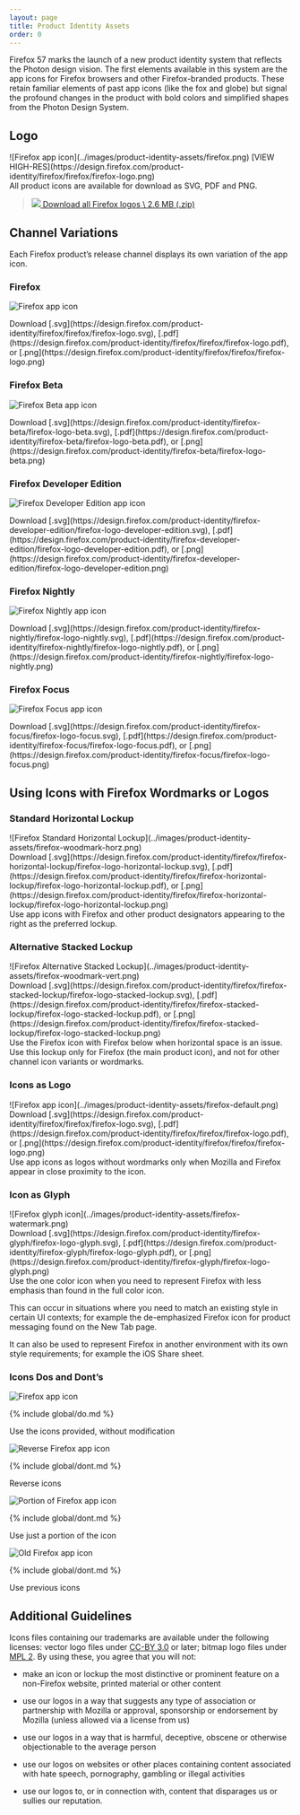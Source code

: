 ```yaml
---
layout: page
title: Product Identity Assets
order: 0
---
```


Firefox 57 marks the launch of a new product identity system that reflects the Photon design vision.  The first elements available in this system are the app icons for Firefox browsers and other Firefox-branded products.  These retain familiar elements of past app icons (like the fox and globe) but signal the profound changes in the product with bold colors and simplified shapes from the Photon Design System.

## Logo

<div class="grid-2">
<div markdown="1">
![Firefox app icon](../images/product-identity-assets/firefox.png)
[VIEW HIGH-RES](https://design.firefox.com/product-identity/firefox/firefox/firefox-logo.png)

</div>
<div markdown="1">
All product icons are available for download as SVG, PDF and PNG.

> [![](../images/global/download-16.svg)
> Download all Firefox logos \\
> 2.6 MB (.zip)](https://design.firefox.com/product-identity/firefox-product-identity-assets.zip)
</div>
</div>

## Channel Variations

Each Firefox product’s release channel displays its own variation of the app icon.

<div class="grid-2">
<div markdown="1">

### Firefox

![Firefox app icon](../images/product-identity-assets/firefox-variant.png)

<figcaption markdown="1">Download [.svg](https://design.firefox.com/product-identity/firefox/firefox/firefox-logo.svg), [.pdf](https://design.firefox.com/product-identity/firefox/firefox/firefox-logo.pdf), or [.png](https://design.firefox.com/product-identity/firefox/firefox/firefox-logo.png)
</figcaption>

</div>
<div markdown="1">

### Firefox Beta

![Firefox Beta app icon](../images/product-identity-assets/firefox-variant-beta.png)

<figcaption markdown="1">Download [.svg](https://design.firefox.com/product-identity/firefox-beta/firefox-logo-beta.svg), [.pdf](https://design.firefox.com/product-identity/firefox-beta/firefox-logo-beta.pdf), or [.png](https://design.firefox.com/product-identity/firefox-beta/firefox-logo-beta.png)
</figcaption>

</div>
<div markdown="1">

### Firefox Developer Edition

![Firefox Developer Edition app icon](../images/product-identity-assets/firefox-variant-dev-edition.png)

<figcaption markdown="1">Download [.svg](https://design.firefox.com/product-identity/firefox-developer-edition/firefox-logo-developer-edition.svg), [.pdf](https://design.firefox.com/product-identity/firefox-developer-edition/firefox-logo-developer-edition.pdf), or [.png](https://design.firefox.com/product-identity/firefox-developer-edition/firefox-logo-developer-edition.png)
</figcaption>

</div>
<div markdown="1">

### Firefox Nightly

![Firefox Nightly app icon](../images/product-identity-assets/firefox-variant-nightly.png)

<figcaption markdown="1">Download [.svg](https://design.firefox.com/product-identity/firefox-nightly/firefox-logo-nightly.svg), [.pdf](https://design.firefox.com/product-identity/firefox-nightly/firefox-logo-nightly.pdf), or [.png](https://design.firefox.com/product-identity/firefox-nightly/firefox-logo-nightly.png)
</figcaption>

</div>
<div markdown="1">

### Firefox Focus

![Firefox Focus app icon](../images/product-identity-assets/firefox-variant-focus.png)

<figcaption markdown="1">Download [.svg](https://design.firefox.com/product-identity/firefox-focus/firefox-logo-focus.svg), [.pdf](https://design.firefox.com/product-identity/firefox-focus/firefox-logo-focus.pdf), or [.png](https://design.firefox.com/product-identity/firefox-focus/firefox-logo-focus.png)
</figcaption>

</div>
</div>

## Using Icons with Firefox Wordmarks or Logos

### Standard Horizontal Lockup

<div class="grid-2">
<div markdown="1">
![Firefox Standard Horizontal Lockup](../images/product-identity-assets/firefox-woodmark-horz.png)

<figcaption markdown="1">Download [.svg](https://design.firefox.com/product-identity/firefox/firefox-horizontal-lockup/firefox-logo-horizontal-lockup.svg), [.pdf](https://design.firefox.com/product-identity/firefox/firefox-horizontal-lockup/firefox-logo-horizontal-lockup.pdf), or [.png](https://design.firefox.com/product-identity/firefox/firefox-horizontal-lockup/firefox-logo-horizontal-lockup.png)
</figcaption>
</div>
<div markdown="1">
Use app icons with Firefox and other product designators appearing to the right as the preferred lockup.
</div>
</div>

### Alternative Stacked Lockup

<div class="grid-2">
<div markdown="1">
![Firefox Alternative Stacked Lockup](../images/product-identity-assets/firefox-woodmark-vert.png)

<figcaption markdown="1">Download [.svg](https://design.firefox.com/product-identity/firefox/firefox-stacked-lockup/firefox-logo-stacked-lockup.svg), [.pdf](https://design.firefox.com/product-identity/firefox/firefox-stacked-lockup/firefox-logo-stacked-lockup.pdf), or [.png](https://design.firefox.com/product-identity/firefox/firefox-stacked-lockup/firefox-logo-stacked-lockup.png)
</figcaption>
</div>
<div markdown="1">
Use the Firefox icon with Firefox below when horizontal space is an issue. Use this lockup only for Firefox (the main product icon), and not for other channel icon variants or wordmarks.
</div>
</div>

### Icons as Logo

<div class="grid-2">
<div markdown="1">
![Firefox app icon](../images/product-identity-assets/firefox-default.png)

<figcaption markdown="1">Download [.svg](https://design.firefox.com/product-identity/firefox/firefox/firefox-logo.svg), [.pdf](https://design.firefox.com/product-identity/firefox/firefox/firefox-logo.pdf), or [.png](https://design.firefox.com/product-identity/firefox/firefox/firefox-logo.png)
</figcaption>
</div>
<div markdown="1">
Use app icons as logos without wordmarks only when Mozilla and Firefox appear in close proximity to the icon.
</div>
</div>

### Icon as Glyph

<div class="grid-2">
<div markdown="1">
![Firefox glyph icon](../images/product-identity-assets/firefox-watermark.png)

<figcaption markdown="1">Download [.svg](https://design.firefox.com/product-identity/firefox-glyph/firefox-logo-glyph.svg), [.pdf](https://design.firefox.com/product-identity/firefox-glyph/firefox-logo-glyph.pdf), or [.png](https://design.firefox.com/product-identity/firefox-glyph/firefox-logo-glyph.png)
</figcaption>
</div>
<div markdown="1">
Use the one color icon when you need to represent Firefox with less emphasis than found in the full color icon.

This can occur in situations where you need to match an existing style in certain UI contexts; for example the de-emphasized Firefox icon for product messaging found on the New Tab page.

It can also be used to represent Firefox in another environment with its own style requirements; for example the iOS Share sheet.
</div>
</div>

### Icons Dos and Dont’s

<div class="grid-2">
<div markdown="1">

![Firefox app icon](../images/product-identity-assets/firefox-default.png)

{% include global/do.md %}

<figcaption>Use the icons provided, without modification</figcaption>

</div>
<div markdown="1">

![Reverse Firefox app icon](../images/product-identity-assets/firefox-dont-2.png)


{% include global/dont.md %}

<figcaption>Reverse icons</figcaption>

</div>
<div markdown="1">

![Portion of Firefox app icon](../images/product-identity-assets/firefox-dont-3.png)

{% include global/dont.md %}

<figcaption>Use just a portion of the icon</figcaption>

</div>
<div markdown="1">

![Old Firefox app icon](../images/product-identity-assets/firefox-dont-1.png)

{% include global/dont.md %}

<figcaption>Use previous icons</figcaption>

</div>
</div>

## Additional Guidelines

Icons files containing our trademarks are available under the following licenses: vector logo files under [CC-BY 3.0](https://creativecommons.org/licenses/by-sa/3.0/) or later; bitmap logo files under [MPL 2](https://www.mozilla.org/en-US/MPL/2.0/). By using these, you agree that you will not:

* make an icon or lockup the most distinctive or prominent feature on a non-Firefox website, printed material or other content

* use our logos in a way that suggests any type of association or partnership with Mozilla or approval, sponsorship or endorsement by Mozilla (unless allowed via a license from us)

* use our logos in a way that is harmful, deceptive, obscene or otherwise objectionable to the average person

* use our logos on websites or other places containing content associated with hate speech, pornography, gambling or illegal activities

* use our logos to, or in connection with, content that disparages us or sullies our reputation.
